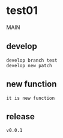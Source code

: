# test01
MAIN

## develop
    develop branch test
    develop new patch

## new function
    it is new function

## release
    v0.0.1